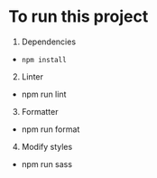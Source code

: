 # To run this project

1. Dependencies
 - `npm install`
2. Linter
* npm run lint
3. Formatter
* npm run format
4. Modify styles
*  npm run sass

